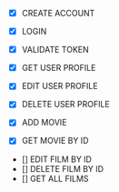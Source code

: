 * [x] CREATE ACCOUNT
* [x] LOGIN
* [x] VALIDATE TOKEN
* [X] GET USER PROFILE
* [X] EDIT USER PROFILE
* [X] DELETE USER PROFILE

* [X] ADD MOVIE
* [X] GET MOVIE BY ID
* [] EDIT FILM BY ID
* [] DELETE FILM BY ID
* [] GET ALL FILMS



